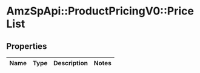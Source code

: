 # AmzSpApi::ProductPricingV0::PriceList

## Properties
Name | Type | Description | Notes
------------ | ------------- | ------------- | -------------

